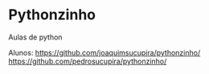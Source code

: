 # Pythonzinho
Aulas de python

Alunos:
https://github.com/joaquimsucupira/pythonzinho/
https://github.com/pedrosucupira/pythonzinho/
